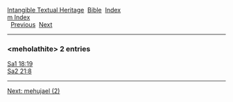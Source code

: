 [Intangible Textual Heritage](../../index)  [Bible](../index) 
[Index](index)   
[m Index](_m_)  
  [Previous](c07269)  [Next](c07271) 

------------------------------------------------------------------------

### &lt;meholathite&gt; 2 entries

[Sa1 18:19](../kjv/sa1018.htm#019)  
[Sa2 21:8](../kjv/sa2021.htm#008)  

------------------------------------------------------------------------

[Next: mehujael (2)](c07271)
